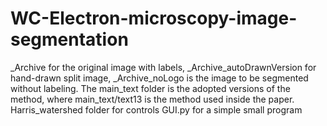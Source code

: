 # WC-Electron-microscopy-image-segmentation
_Archive for the original image with labels, _Archive_autoDrawnVersion for hand-drawn split image, _Archive_noLogo is the image to be segmented without labeling.
The main_text folder is the adopted versions of the method, where main_text/text13 is the method used inside the paper. Harris_watershed folder for controls
GUI.py for a simple small program
